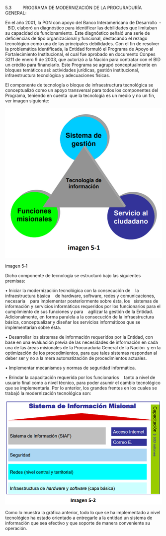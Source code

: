  5.3         PROGRAMA DE MODERNIZACIÓN DE LA PROCURADURÍA GENERAL: 

En el año 2001, la PGN con apoyo del Banco Interamericano de Desarrollo  ‐  BID, elaboró un diagnóstico para identificar las debilidades que limitaban su capacidad de funcionamiento. Este diagnóstico señaló una serie de deficiencias de tipo organizacional y funcional, destacando el rezago tecnológico como una de las principales debilidades. Con el fin de resolver la problemática identificada, la Entidad formuló el Programa de Apoyo al Fortalecimiento Institucional, el cual fue aprobado en documento Conpes 3211 de enero 9 de 2003, que autorizó a la Nación para contratar con el BID un crédito para financiarlo. Este Programa se agrupó conceptualmente en bloques temáticos así: actividades jurídicas, gestión institucional, infraestructura tecnológica y adecuaciones físicas.

El componente de tecnología o bloque de infraestructura tecnológica se conceptualizó como un apoyo transversal para todos los componentes del Programa, teniendo en cuenta  que la tecnología es un medio y no un fin, ver imagen siguiente: 

![](/assets/import01.png)

imagen 5‐1

Dicho componente de tecnología se estructuró bajo las siguientes premisas: 

• Iniciar la modernización tecnológica con la consecución de    la infraestructura básica    de hardware, software, redes y comunicaciones, necesaria    para implementar posteriormente sobre ésta, los   sistemas de información y servicios informáticos requeridos por los funcionarios para el cumplimiento de sus funciones y para    agilizar la gestión de la Entidad.    Adicionalmente, en forma paralela a la consecución de la infraestructura básica, conceptualizar y diseñar los servicios informáticos que se  implementarían sobre ésta.

 • Desarrollar los sistemas de información requeridos por la Entidad, con base en una evaluación previa de las necesidades de información en cada una de las áreas misionales de la Procuraduría General de la Nación  y en la optimización de los procedimientos, para que tales sistemas respondan al deber ser y no a la mera automatización de procedimientos actuales.   

• Implementar mecanismos y normas de seguridad informática. 

• Brindar la capacitación requerida por los funcionarios    tanto a nivel de usuario final como a nivel técnico, para poder asumir el cambio tecnológico que se implementaría. Por lo anterior, los grandes frentes en los cuales se trabajó la modernización tecnológica son:

![](/assets/import.1png)



Como lo muestra la gráfica anterior, todo lo que se ha implementado a nivel tecnológico ha estado orientado a entregarle a la entidad un sistema de información que sea efectivo y que soporte de manera conveniente su operación.





